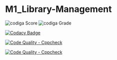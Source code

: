 # M1_Library-Management

![codiga Score](https://api.codiga.io/project/32271/score/svg)
![codiga Grade](https://api.codiga.io/project/32271/status/svg)

[![Codacy Badge](https://app.codacy.com/project/badge/Grade/8d3fbf28ac154572bedd91f75f8e6718)](https://www.codacy.com/gh/Balaveeraseshu/M1_Library-Management/dashboard?utm_source=github.com&amp;utm_medium=referral&amp;utm_content=Balaveeraseshu/M1_Library-Management&amp;utm_campaign=Badge_Grade)

[![Code Quality - Cppcheck](https://github.com/Balaveeraseshu/M1_Library-Management/actions/workflows/c-cpp.yml/badge.svg)](https://github.com/Balaveeraseshu/M1_Library-Management/actions/workflows/c-cpp.yml)

[![Code Quality - Cppcheck](https://github.com/Balaveeraseshu/M1_Library-Management/actions/workflows/c-cpp.yml/badge.svg)](https://github.com/Balaveeraseshu/M1_Library-Management/actions/workflows/c-cpp.yml)
